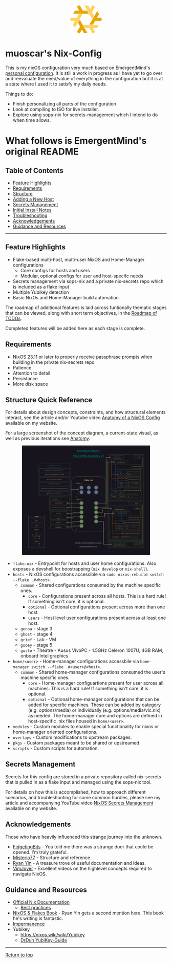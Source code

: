 <div align="center">
<h1>
<img width="100" src="docs/nixos-ascendancy.png" /> <br>
</h1>
</div>

# muoscar's Nix-Config

This is my nixOS configuration very much based on EmergentMind's [personal configuration](https://github.com/EmergentMind/nix-config).
It is still a work in progress as I have yet to go over and reevaluate the need/value of everything in the configuration but it is at a state where I used it to satisfy my daily needs.

Things to do:
* Finish personalizing all parts of the configuration
* Look at compiling to ISO for live installer.
* Explore using sops-nix for secrets-management which I intend to do when time allows.

# What follows is EmergentMind's original README

## Table of Contents

- [Feature Highlights](#feature-highlights)
- [Requirements](#requirements)
- [Structure](#structure-quick-reference)
- [Adding a New Host](docs/addnewhost.md)
- [Secrets Management](#secrets-management)
- [Initial Install Notes](docs/installnotes.md)
- [Troubleshooting](docs/TROUBLESHOOTING.md)
- [Acknowledgements](#acknowledgements)
- [Guidance and Resources](#guidance-and-resources)

---

## Feature Highlights

- Flake-based multi-host, multi-user NixOS and Home-Manager configurations
  - Core configs for hosts and users
  - Modular, optional configs for user and host-specifc needs
- Secrets management via sops-nix and a private nix-secrets repo which is included as a flake input
- Multiple Yubikey detection
- Basic NixOs and Home-Manager build automation

The roadmap of additional features is laid across funtionally thematic stages that can be viewed, along with short term objectives, in the [Roadmap of TODOs](docs/TODO.md).

Completed features will be added here as each stage is complete.

## Requirements

- NixOS 23.11 or later to properly receive passphrase prompts when building in the private nix-secrets repo
- Patience
- Attention to detail
- Persistance
- More disk space

## Structure Quick Reference

For details about design concepts, constraints, and how structural elements interact, see the article and/or Youtube video [Anatomy of a NixOS Config](https://unmovedcentre.com/technology/2024/02/24/anatomy-of-a-nixos-config.html) available on my website.

For a large screenshot of the concept diagram, a current-state visual, as well as previous iterations see [Anatomy](docs/anatomy.md).

<div align="center">
<a href="docs/anatomy.md"><img width="400" src="docs/diagrams/anatomy_v1.png" /></a>
</div>

- `flake.nix` - Entrypoint for hosts and user home configurations. Also exposes a devshell for boostrapping (`nix develop` or `nix-shell`).
- `hosts` - NixOS configurations accessible via `sudo nixos-rebuild switch --flake .#<host>`.
  - `common` - Shared configurations consumed by the machine specific ones.
    - `core` - Configurations present across all hosts. This is a hard rule! If something isn't core, it is optional.
    - `optional` - Optional configurations present across more than one host.
    - `users` - Host level user configurations present across at least one host.
  - `genoa` - stage 3
  - `ghost` - stage 4
  - `grief` - Lab - VM
  - `gooey` - stage 5
  - `gusto` - Theatre - Ausus VivoPC - 1.5GHz Celeron 1007U, 4GB RAM, onboard Intel graphics
- `home/<user>` - Home-manager configurations accessbile via `home-manager switch --flake .#<user>@<host>`.
  - `common` - Shared home-manager configurations consumed the user's machine specific ones.
    - `core` - Home-manager configuartions present for user across all machines. This is a hard rule! If something isn't core, it is optional.
    - `optional` - Optional home-manager configurations that can be added for specific machines. These can be added by category (e.g. options/media) or individually (e.g. options/media/vlc.nix) as needed.
      The home-manager core and options are defined in host-specific .nix files housed in `home/<user>`.
- `modules` - Custom modules to enable special functionality for nixos or home-manager oriented configurations.
- `overlays` - Custom modifications to upstream packages.
- `pkgs` - Custom packages meant to be shared or upstreamed.
- `scripts` - Custom scripts for automation.

## Secrets Management

Secrets for this config are stored in a private repository called nix-secrets that is pulled in as a flake input and managed using the sops-nix tool.

For details on how this is accomplished, how to approach different scenarios, and troubleshooting for some common hurdles, please see my article and accompanying YouTube video [NixOS Secrets Management](https://unmovedcentre.com/technology/2024/02/24/anatomy-of-a-nixos-config.html) available on my website.

## Acknowledgements

Those who have heavily influenced this strange journey into the unknown.

- [FidgetingBits](https://github.com/fidgetingbits) - You told me there was a strange door that could be opened. I'm truly grateful.
- [Misterio77](https://github.com/Misterio77) - Structure and reference.
- [Ryan Yin](https://github.com/ryan4yin/nix-config) - A treasure trove of useful documentation and ideas.
- [VimJoyer](https://github.com/vimjoyer) - Excellent videos on the highlevel concepts required to navigate NixOS.

## Guidance and Resources

- [Official Nix Documentation](https://nix.dev)
  - [Best practices](https://nix.dev/guides/best-practices)
- [NixOS & Flakes Book](https://nixos-and-flakes.thiscute.world/) - Ryan Yin gets a second mention here. This book he's writing is fantastic.
- [Impermanence](https://github.com/nix-community/impermanence)
- Yubikey
  - <https://nixos.wiki/wiki/Yubikey>
  - [DrDuh YubiKey-Guide](https://github.com/drduh/YubiKey-Guide)

---

[Return to top](#emergentminds-nix-config)
